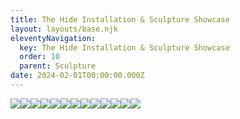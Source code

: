 ```yaml
---
title: The Hide Installation & Sculpture Showcase
layout: layouts/base.njk
eleventyNavigation:
  key: The Hide Installation & Sculpture Showcase
  order: 10
  parent: Sculpture
date: 2024-02-01T00:00:00.000Z
---
```

![](https://s3.eu-west-1.amazonaws.com/jessicaakerman.com/Table-crop-dark-@sarahmaingotphotography.jpg)![](https://s3.eu-west-1.amazonaws.com/jessicaakerman.com/Face-Pots-crop.jpg)![](https://s3.eu-west-1.amazonaws.com/jessicaakerman.com/crop-Chilopoda-Mair-Hughes.jpg)![](https://s3.eu-west-1.amazonaws.com/jessicaakerman.com/Chilopoda-patio-crop.jpg)![](https://s3.eu-west-1.amazonaws.com/jessicaakerman.com/Table-close.jpg)![](https://s3.eu-west-1.amazonaws.com/jessicaakerman.com/Table-crop-%40sarahmaingotphotography.jpg)![](https://s3.eu-west-1.amazonaws.com/jessicaakerman.com/Table-crop-close-@sarahmaingotphotography.jpg)![](https://s3.eu-west-1.amazonaws.com/jessicaakerman.com/Table-crop.jpg)![](https://s3.eu-west-1.amazonaws.com/jessicaakerman.com/crop-Mair-Hughes-Table.jpg)![](https://s3.eu-west-1.amazonaws.com/jessicaakerman.com/Legs-crop.jpg)![](https://s3.eu-west-1.amazonaws.com/jessicaakerman.com/Chilopoda-close.jpg)![](https://s3.eu-west-1.amazonaws.com/jessicaakerman.com/Chilopoda-crop-@sarahmaingotphotography.jpg)![](https://s3.eu-west-1.amazonaws.com/jessicaakerman.com/Chilopoda-crop-dark-@sarahmaingotphotography.jpg)
